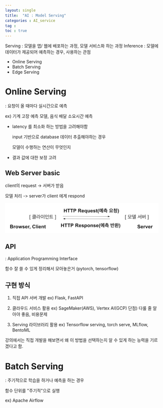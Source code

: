 ```yaml
---
layout: single
title:  "AI : Model Serving"
categories : AI_service
tag : 
toc : true
---
```


Serving : 모델을 앱/ 웹에 배포하는 과정, 모델 서비스화 하는 과정
Inference : 모델에 데이터가 제공되어 예측하는 경우, 사용하는 관점

+ Online Serving
+ Batch Serving
+ Edge Serving

# Online Serving
: 요청이 올 때마다 실시간으로 예측

ex) 기계 고장 예측 모델, 음식 배달 소요시간 예측

+ latency 를 최소화 하는 방법을 고려해야함 

	input 기반으로 database 데이터 추출해야하는 경우

	모델이 수행하는 연산이 무엇인지

+ 결과 값에 대한 보정 고려




## Web Server basic

client의 request -> 서버가 받음

모델 처리 -> server가 client 에게 respond

![image-20221107144207671](/images/2022-11-07-daily/image-20221107144207671.png)

## API
: Application Programming Interface

함수 잘 쓸 수 있게 정리해서 모아놓은거 (pytorch, tensorflow)

## 구현 방식

1) 직접 API 서버 개발
ex) Flask, FastAPI

2) 클라우드 서비스 활용
ex) SageMaker(AWS), Vertex AI(GCP)
단점) 다룰 줄 알아야 좋음, 비용문제

3) Serving 라이브러리 활용
ex) Tensorflow serving, torch serve, MLflow, BentoML

강의에서는 직접 개발을 해보면서 왜 이 방법을 선택하는지 알 수 있게 하는 능력을 기르겠다고 함.

# Batch Serving
: 주기적으로 학습을 하거나 예측을 하는 경우

함수 단위를 "주기적"으로 실행

ex) 
Apache Airflow


